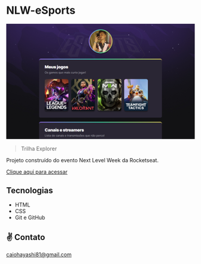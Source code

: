 # NLW-eSports

![preview](./github/preview.png)

> Trilha Explorer

Projeto construído do evento Next Level Week da Rocketseat.

[Clique aqui para acessar](https://caiohayashi.github.io/NLW-eSports-explorer/)

## Tecnologias

- HTML
- CSS
- Git e GitHub

## ✌ Contato

caiohayashi81@gmail.com
